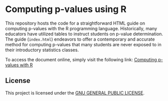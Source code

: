 # Computing p-values using R

This repository hosts the code for a straightforward HTML guide on computing p-values with the R programming language. Historically, many educators have utilized tables to instruct students on p-value determination. The guide (`index.html`) endeavors to offer a contemporary and accurate method for computing p-values that many students are never exposed to in their introductory statistics classes.

To access the document online, simply visit the following link: [Computing p-values with R](https://jpisklak.github.io/r-p-values/index.html)

## License
This project is licensed under the [GNU GENERAL PUBLIC LICENSE](LICENSE).
